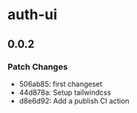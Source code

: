 # auth-ui

## 0.0.2

### Patch Changes

- 506ab85: first changeset
- 44d878a: Setup tailwindcss
- d8e6d92: Add a publish CI action
